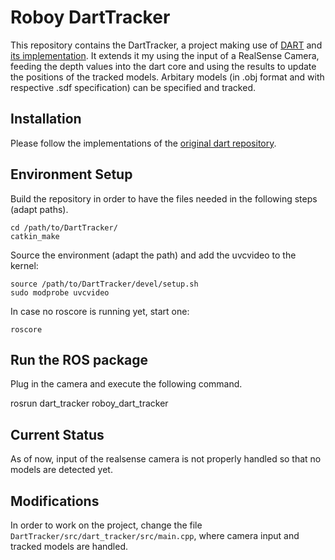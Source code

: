 # Roboy DartTracker

This repository contains the DartTracker, a project making use of [DART](https://www.cc.gatech.edu/~afb/classes/CS7495-Fall2014/readings/dart.pdf) and [its implementation](https://github.com/ori-drs/dart). It extends it my using the input of a RealSense Camera, feeding the depth values into the dart core and using the results to update the positions of the tracked models. Arbitary models (in .obj format and with respective .sdf specification) can be specified and tracked.

## Installation 

Please follow the implementations of the [original dart repository](https://github.com/ori-drs/dart).

## Environment Setup

Build the repository in order to have the files needed in the following steps (adapt paths).
 
	cd /path/to/DartTracker/
	catkin_make

Source the environment (adapt the path) and add the uvcvideo to the kernel: 

	source /path/to/DartTracker/devel/setup.sh
	sudo modprobe uvcvideo

In case no roscore is running yet, start one:

	roscore

## Run the ROS package

Plug in the camera and execute the following command.

rosrun dart\_tracker roboy\_dart\_tracker

## Current Status

As of now, input of the realsense camera is not properly handled so that no models are detected yet. 

## Modifications

In order to work on the project, change the file `DartTracker/src/dart_tracker/src/main.cpp`, where camera input and tracked models are handled. 
